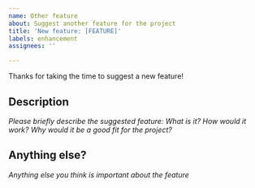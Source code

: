 ```yaml
---
name: Other feature
about: Suggest another feature for the project
title: 'New feature: [FEATURE]'
labels: enhancement
assignees: ''

---
```


Thanks for taking the time to suggest a new feature!

## Description

_Please briefly describe the suggested feature: What is it? How would it work? Why would it be a good fit for the project?_

## Anything else?

_Anything else you think is important about the feature_

